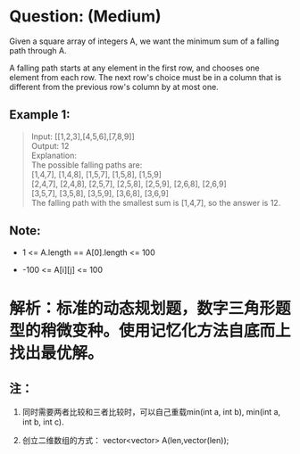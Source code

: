 # Question: (Medium)

Given a square array of integers A, we want the minimum sum of a falling path through A.

A falling path starts at any element in the first row, and chooses one element from each row.  The next row's choice must be in a column that is different from the previous row's column by at most one.

## Example 1:

>Input: [[1,2,3],[4,5,6],[7,8,9]] <br>
>Output: 12 <br>
>Explanation:  <br>
>The possible falling paths are: <br>
>[1,4,7], [1,4,8], [1,5,7], [1,5,8], [1,5,9] <br>
>[2,4,7], [2,4,8], [2,5,7], [2,5,8], [2,5,9], [2,6,8], [2,6,9] <br>
>[3,5,7], [3,5,8], [3,5,9], [3,6,8], [3,6,9] <br>
>The falling path with the smallest sum is [1,4,7], so the answer is 12. <br>

## Note:

* 1 <= A.length == A[0].length <= 100

* -100 <= A[i][j] <= 100

# 解析：标准的动态规划题，数字三角形题型的稍微变种。使用记忆化方法自底而上找出最优解。

## 注：

1. 同时需要两者比较和三者比较时，可以自己重载min(int a, int b), min(int a, int b, int c).

2. 创立二维数组的方式： vector<vector<int>> A(len,vector<int>(len));

